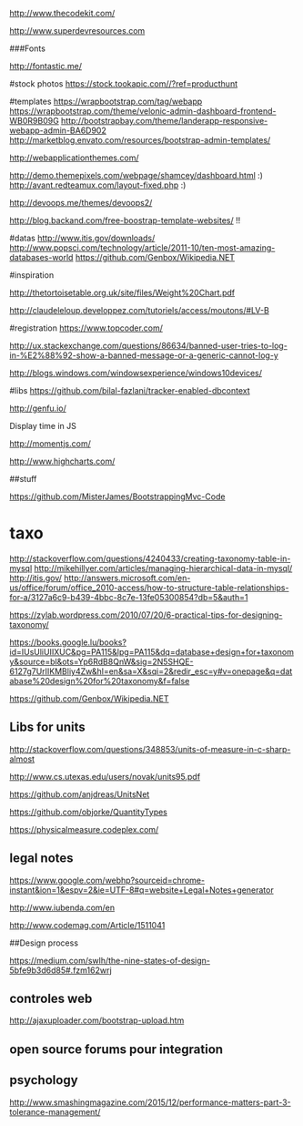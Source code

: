 
http://www.thecodekit.com/

http://www.superdevresources.com

###Fonts

http://fontastic.me/


#stock photos
https://stock.tookapic.com//?ref=producthunt


#templates
https://wrapbootstrap.com/tag/webapp
https://wrapbootstrap.com/theme/velonic-admin-dashboard-frontend-WB0R9B09G
http://bootstrapbay.com/theme/landerapp-responsive-webapp-admin-BA6D902
http://marketblog.envato.com/resources/bootstrap-admin-templates/

http://webapplicationthemes.com/

http://demo.themepixels.com/webpage/shamcey/dashboard.html :)
http://avant.redteamux.com/layout-fixed.php :)



http://devoops.me/themes/devoops2/


http://blog.backand.com/free-boostrap-template-websites/ !!


#datas
http://www.itis.gov/downloads/
http://www.popsci.com/technology/article/2011-10/ten-most-amazing-databases-world
https://github.com/Genbox/Wikipedia.NET

#inspiration

http://thetortoisetable.org.uk/site/files/Weight%20Chart.pdf

http://claudeleloup.developpez.com/tutoriels/access/moutons/#LV-B

#registration 
https://www.topcoder.com/

http://ux.stackexchange.com/questions/86634/banned-user-tries-to-log-in-%E2%88%92-show-a-banned-message-or-a-generic-cannot-log-y


http://blogs.windows.com/windowsexperience/windows10devices/


#libs
https://github.com/bilal-fazlani/tracker-enabled-dbcontext

http://genfu.io/

Display time in JS 

http://momentjs.com/

http://www.highcharts.com/

##stuff

https://github.com/MisterJames/BootstrappingMvc-Code

# taxo

http://stackoverflow.com/questions/4240433/creating-taxonomy-table-in-mysql
http://mikehillyer.com/articles/managing-hierarchical-data-in-mysql/
http://itis.gov/
http://answers.microsoft.com/en-us/office/forum/office_2010-access/how-to-structure-table-relationships-for-a/3127a6c9-b439-4bbc-8c7e-13fe05300854?db=5&auth=1

https://zylab.wordpress.com/2010/07/20/6-practical-tips-for-designing-taxonomy/

https://books.google.lu/books?id=IUsUliUIIXUC&pg=PA115&lpg=PA115&dq=database+design+for+taxonomy&source=bl&ots=Yp6RdB8QnW&sig=2N5SHQE-6127g7UrIIKMBliy4Zw&hl=en&sa=X&sqi=2&redir_esc=y#v=onepage&q=database%20design%20for%20taxonomy&f=false


https://github.com/Genbox/Wikipedia.NET


## Libs for units

http://stackoverflow.com/questions/348853/units-of-measure-in-c-sharp-almost

http://www.cs.utexas.edu/users/novak/units95.pdf

https://github.com/anjdreas/UnitsNet

https://github.com/objorke/QuantityTypes

https://physicalmeasure.codeplex.com/

## legal notes

https://www.google.com/webhp?sourceid=chrome-instant&ion=1&espv=2&ie=UTF-8#q=website+Legal+Notes+generator

http://www.iubenda.com/en

http://www.codemag.com/Article/1511041

##Design process

https://medium.com/swlh/the-nine-states-of-design-5bfe9b3d6d85#.fzm162wrj

## controles web

http://ajaxuploader.com/bootstrap-upload.htm


## open source forums pour integration

## psychology

http://www.smashingmagazine.com/2015/12/performance-matters-part-3-tolerance-management/


